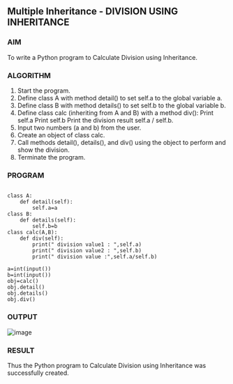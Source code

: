 

## Multiple Inheritance - DIVISION USING INHERITANCE

### AIM  

To write a Python program to Calculate Division using Inheritance.

### ALGORITHM

1. Start the program.
2. Define class A with method detail() to set self.a to the global variable a.
3. Define class B with method details() to set self.b to the global variable b.
4. Define class calc (inheriting from A and B) with a method div():
   Print self.a
   Print self.b
   Print the division result self.a / self.b.
5. Input two numbers (a and b) from the user.
6. Create an object of class calc.
7. Call methods detail(), details(), and div() using the object to perform and show the division.
8. Terminate the program.

### PROGRAM

```

class A:
    def detail(self):
        self.a=a
class B:
    def details(self):
        self.b=b
class calc(A,B):
    def div(self):
        print(" division value1 : ",self.a)
        print(" division value2 : ",self.b)
        print(" division value :",self.a/self.b)
    
a=int(input())
b=int(input())
obj=calc()
obj.detail()
obj.details()
obj.div()

```

### OUTPUT

![image](https://github.com/user-attachments/assets/11a0e424-e920-49c4-97e3-d8ae5e1c0571)

### RESULT

Thus the Python program to Calculate Division using Inheritance was successfully created.

